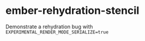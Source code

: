 # ember-rehydration-stencil

Demonstrate a rehydration bug with `EXPERIMENTAL_RENDER_MODE_SERIALIZE=true`
